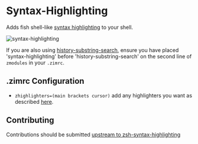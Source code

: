 Syntax-Highlighting
===================

Adds fish shell-like [syntax highlighting](https://github.com/zsh-users/zsh-syntax-highlighting) to your shell.

![syntax-highlighting][syntax_highlighting]

If you are also using [history-substring-search](https://github.com/Eriner/zim/blob/master/modules/history-substring-search/README.md), 
ensure you have placed 'syntax-highlighting' before 'history-substring-search' on the second line of `zmodules` in your `.zimrc`.

.zimrc Configuration
--------------------

  * `zhighlighters=(main brackets cursor)` add any highlighters you want as described [here](https://github.com/zsh-users/zsh-syntax-highlighting/blob/master/docs/highlighters.md#zsh-syntax-highlighting--highlighters).

Contributing
------------

Contributions should be submitted [upstream to zsh-syntax-highlighting](https://github.com/zsh-users/zsh-syntax-highlighting)

[syntax_highlighting]: http://i.eriner.me/zim_syntax-highlighting.gif
